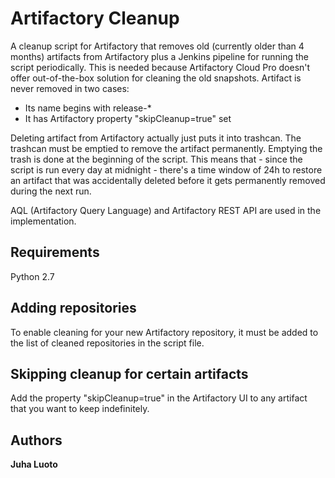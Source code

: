 # Artifactory Cleanup
A cleanup script for Artifactory that removes old (currently older than 4 months) artifacts from Artifactory plus a Jenkins pipeline for running the script periodically. This is needed because Artifactory Cloud Pro doesn't offer out-of-the-box solution for cleaning the old snapshots. Artifact is never removed in two cases:

- Its name begins with release-*
- It has Artifactory property "skipCleanup=true" set

Deleting artifact from Artifactory actually just puts it into trashcan. The trashcan must be emptied to remove the artifact permanently. Emptying the trash is done at the beginning of the script. This means that - since the script is run every day at midnight - there's a time window of 24h to restore an artifact that was accidentally deleted before it gets permanently removed during the next run.

AQL (Artifactory Query Language) and Artifactory REST API are used in the implementation.

## Requirements
Python 2.7

## Adding repositories
To enable cleaning for your new Artifactory repository, it must be added to the list of cleaned repositories in the script file.

## Skipping cleanup for certain artifacts
Add the property "skipCleanup=true" in the Artifactory UI to any artifact that you want to keep indefinitely.

## Authors
**Juha Luoto**

